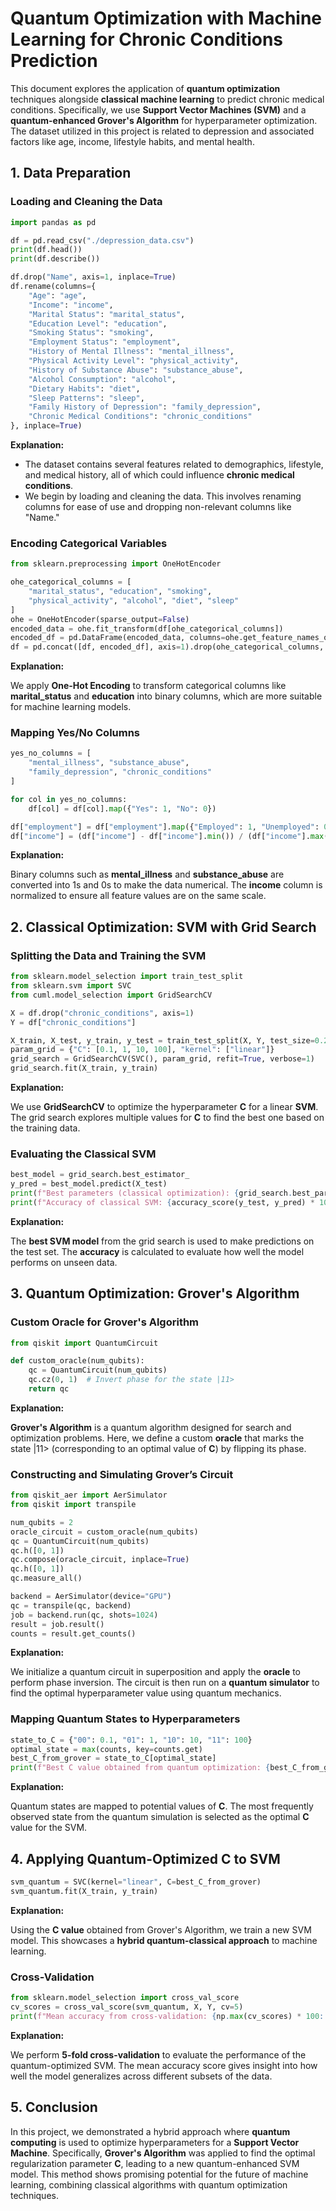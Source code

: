 # Quantum Optimization with Machine Learning for Chronic Conditions Prediction

This document explores the application of **quantum optimization** techniques alongside **classical machine learning** to predict chronic medical conditions. Specifically, we use **Support Vector Machines (SVM)** and a **quantum-enhanced Grover's Algorithm** for hyperparameter optimization. The dataset utilized in this project is related to depression and associated factors like age, income, lifestyle habits, and mental health.

## 1. Data Preparation

### Loading and Cleaning the Data

```python
import pandas as pd

df = pd.read_csv("./depression_data.csv")
print(df.head())
print(df.describe())

df.drop("Name", axis=1, inplace=True)
df.rename(columns={
    "Age": "age",
    "Income": "income",
    "Marital Status": "marital_status",
    "Education Level": "education",
    "Smoking Status": "smoking",
    "Employment Status": "employment",
    "History of Mental Illness": "mental_illness",
    "Physical Activity Level": "physical_activity",
    "History of Substance Abuse": "substance_abuse",
    "Alcohol Consumption": "alcohol",
    "Dietary Habits": "diet",
    "Sleep Patterns": "sleep",
    "Family History of Depression": "family_depression",
    "Chronic Medical Conditions": "chronic_conditions"
}, inplace=True)
```

**Explanation:**

- The dataset contains several features related to demographics, lifestyle, and medical history, all of which could influence **chronic medical conditions**.
- We begin by loading and cleaning the data. This involves renaming columns for ease of use and dropping non-relevant columns like "Name."

### Encoding Categorical Variables

```python
from sklearn.preprocessing import OneHotEncoder

ohe_categorical_columns = [
    "marital_status", "education", "smoking", 
    "physical_activity", "alcohol", "diet", "sleep"
]
ohe = OneHotEncoder(sparse_output=False)
encoded_data = ohe.fit_transform(df[ohe_categorical_columns])
encoded_df = pd.DataFrame(encoded_data, columns=ohe.get_feature_names_out(ohe_categorical_columns))
df = pd.concat([df, encoded_df], axis=1).drop(ohe_categorical_columns, axis=1)
```

**Explanation:**

We apply **One-Hot Encoding** to transform categorical columns like **marital_status** and **education** into binary columns, which are more suitable for machine learning models.

### Mapping Yes/No Columns

```python
yes_no_columns = [
    "mental_illness", "substance_abuse", 
    "family_depression", "chronic_conditions"
]

for col in yes_no_columns:
    df[col] = df[col].map({"Yes": 1, "No": 0})

df["employment"] = df["employment"].map({"Employed": 1, "Unemployed": 0})
df["income"] = (df["income"] - df["income"].min()) / (df["income"].max() - df["income"].min())
```

**Explanation:**

Binary columns such as **mental_illness** and **substance_abuse** are converted into 1s and 0s to make the data numerical. The **income** column is normalized to ensure all feature values are on the same scale.

## 2. Classical Optimization: SVM with Grid Search

### Splitting the Data and Training the SVM

```python
from sklearn.model_selection import train_test_split
from sklearn.svm import SVC
from cuml.model_selection import GridSearchCV

X = df.drop("chronic_conditions", axis=1)
Y = df["chronic_conditions"]

X_train, X_test, y_train, y_test = train_test_split(X, Y, test_size=0.2, random_state=42)
param_grid = {"C": [0.1, 1, 10, 100], "kernel": ["linear"]}
grid_search = GridSearchCV(SVC(), param_grid, refit=True, verbose=1)
grid_search.fit(X_train, y_train)
```

**Explanation:**

We use **GridSearchCV** to optimize the hyperparameter **C** for a linear **SVM**. The grid search explores multiple values for **C** to find the best one based on the training data.

### Evaluating the Classical SVM

```python
best_model = grid_search.best_estimator_
y_pred = best_model.predict(X_test)
print(f"Best parameters (classical optimization): {grid_search.best_params_}")
print(f"Accuracy of classical SVM: {accuracy_score(y_test, y_pred) * 100:.2f}%")
```

**Explanation:**

The **best SVM model** from the grid search is used to make predictions on the test set. The **accuracy** is calculated to evaluate how well the model performs on unseen data.

## 3. Quantum Optimization: Grover's Algorithm

### Custom Oracle for Grover's Algorithm

```python
from qiskit import QuantumCircuit

def custom_oracle(num_qubits):
    qc = QuantumCircuit(num_qubits)
    qc.cz(0, 1)  # Invert phase for the state |11>
    return qc
```

**Explanation:**

**Grover's Algorithm** is a quantum algorithm designed for search and optimization problems. Here, we define a custom **oracle** that marks the state |11> (corresponding to an optimal value of **C**) by flipping its phase.

### Constructing and Simulating Grover’s Circuit

```python
from qiskit_aer import AerSimulator
from qiskit import transpile

num_qubits = 2
oracle_circuit = custom_oracle(num_qubits)
qc = QuantumCircuit(num_qubits)
qc.h([0, 1])
qc.compose(oracle_circuit, inplace=True)
qc.h([0, 1])
qc.measure_all()

backend = AerSimulator(device="GPU")
qc = transpile(qc, backend)
job = backend.run(qc, shots=1024)
result = job.result()
counts = result.get_counts()
```

**Explanation:**

We initialize a quantum circuit in superposition and apply the **oracle** to perform phase inversion. The circuit is then run on a **quantum simulator** to find the optimal hyperparameter value using quantum mechanics.

### Mapping Quantum States to Hyperparameters

```python
state_to_C = {"00": 0.1, "01": 1, "10": 10, "11": 100}
optimal_state = max(counts, key=counts.get)
best_C_from_grover = state_to_C[optimal_state]
print(f"Best C value obtained from quantum optimization: {best_C_from_grover}")
```

**Explanation:**

Quantum states are mapped to potential values of **C**. The most frequently observed state from the quantum simulation is selected as the optimal **C** value for the SVM.

## 4. Applying Quantum-Optimized C to SVM

```python
svm_quantum = SVC(kernel="linear", C=best_C_from_grover)
svm_quantum.fit(X_train, y_train)
```

**Explanation:**

Using the **C value** obtained from Grover's Algorithm, we train a new SVM model. This showcases a **hybrid quantum-classical approach** to machine learning.

### Cross-Validation

```python
from sklearn.model_selection import cross_val_score
cv_scores = cross_val_score(svm_quantum, X, Y, cv=5)
print(f"Mean accuracy from cross-validation: {np.max(cv_scores) * 100:.2f}%")
```

**Explanation:**

We perform **5-fold cross-validation** to evaluate the performance of the quantum-optimized SVM. The mean accuracy score gives insight into how well the model generalizes across different subsets of the data.

## 5. Conclusion

In this project, we demonstrated a hybrid approach where **quantum computing** is used to optimize hyperparameters for a **Support Vector Machine**. Specifically, **Grover's Algorithm** was applied to find the optimal regularization parameter **C**, leading to a new quantum-enhanced SVM model. This method shows promising potential for the future of machine learning, combining classical algorithms with quantum optimization techniques.